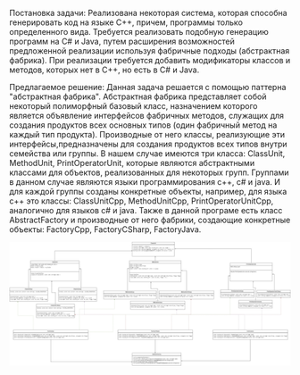 Постановка задачи:
Реализована некоторая система, которая способна генерировать код на языке С++, причем, программы только определенного вида.
Требуется реализовать подобную генерацию программ на С# и Java, путем  расширения возможностей предложенной реализации используя фабричные подходы (абстрактная фабрика).
При реализации требуется добавить модификаторы классов и методов, которых нет в C++, но есть в C# и Java.

Предлагаемое решение:
Данная задача решается с помощью паттерна "абстрактная фабрика".
Абстрактная фабрика представляет собой некоторый полиморфный базовый класс, назначением которого является объявление интерфейсов фабричных методов, служащих для создания продуктов всех основных типов (один фабричный метод на каждый тип продукта). Производные от него классы, реализующие эти интерфейсы,предназначены для создания продуктов всех типов внутри семейства или группы.
В нашем случае имеются три класса: ClassUnit, MethodUnit, PrintOperatorUnit, которые являются абстрактными классами для объектов, реализованных для некоторых групп. Группами в данном случае являются языки программирования c++, c# и java. И для каждой группы созданы конкретные объекты, например, для языка c++ это классы: ClassUnitCpp, MethodUnitСpp, PrintOperatorUnitСpp, аналогично для языков c# и java.
Также в данной програме есть класс AbstractFactory и производные от него фабрики, создающие конкретные объекты: FactoryCpp, FactoryCSharp, FactoryJava.

![abstract factory (2).jpg](https://github.com/Nastyand/ProgramGenerator/blob/master/abstract%20factory%20(2).jpg)

